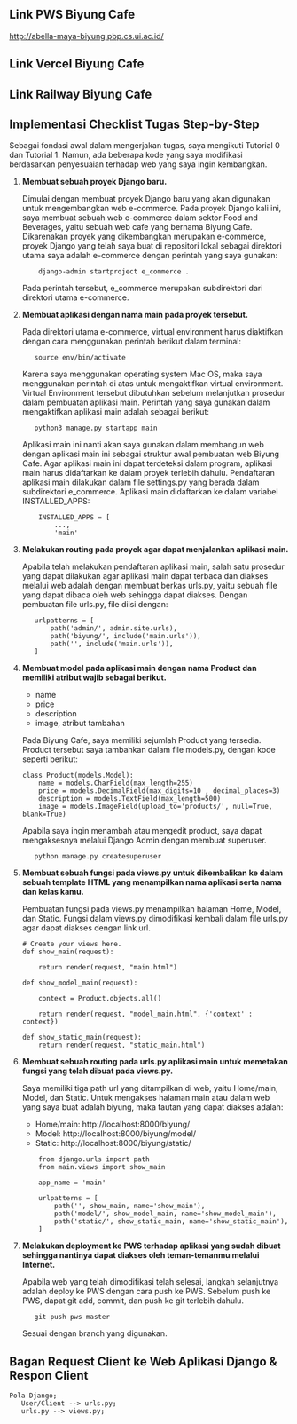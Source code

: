 ## Link PWS Biyung Cafe
http://abella-maya-biyung.pbp.cs.ui.ac.id/

## Link Vercel Biyung Cafe


## Link Railway Biyung Cafe


## Implementasi Checklist Tugas Step-by-Step 
Sebagai fondasi awal dalam mengerjakan tugas, saya mengikuti Tutorial 0 dan Tutorial 1. Namun, ada beberapa kode yang saya modifikasi berdasarkan penyesuaian terhadap web yang saya ingin kembangkan.
1. **Membuat sebuah proyek Django baru.**

   Dimulai dengan membuat proyek Django baru yang akan digunakan untuk mengembangkan web e-commerce. Pada proyek Django kali ini, saya membuat sebuah web e-commerce dalam sektor Food and Beverages, yaitu sebuah web cafe yang bernama Biyung Cafe. Dikarenakan proyek yang dikembangkan merupakan e-commerce, proyek Django yang telah saya buat di repositori lokal sebagai direktori utama saya adalah e-commerce dengan perintah yang saya gunakan:
   ~~~
       django-admin startproject e_commerce .
   ~~~
   Pada perintah tersebut, e_commerce merupakan subdirektori dari direktori utama e-commerce.
    
2. **Membuat aplikasi dengan nama main pada proyek tersebut.**

   Pada direktori utama e-commerce, virtual environment harus diaktifkan dengan cara menggunakan perintah berikut dalam terminal:
    ~~~
       source env/bin/activate
    ~~~
    Karena saya menggunakan operating system Mac OS, maka saya menggunakan perintah di atas untuk mengaktifkan virtual environment. Virtual Environment tersebut dibutuhkan sebelum melanjutkan prosedur dalam pembuatan aplikasi main. Perintah yang saya gunakan dalam mengaktifkan aplikasi main adalah sebagai berikut:
    ~~~
       python3 manage.py startapp main
    ~~~
    Aplikasi main ini nanti akan saya gunakan dalam membangun web dengan aplikasi main ini sebagai struktur awal pembuatan web Biyung Cafe.
   Agar aplikasi main ini dapat terdeteksi dalam program, aplikasi main harus didaftarkan ke dalam proyek terlebih dahulu. Pendaftaran aplikasi main dilakukan dalam file settings.py yang berada dalam subdirektori e_commerce. Aplikasi main didaftarkan ke dalam variabel INSTALLED_APPS:
   ~~~
       INSTALLED_APPS = [
           ...,
           'main'
   ~~~
   
    
3. **Melakukan routing pada proyek agar dapat menjalankan aplikasi main.**

   Apabila telah melakukan pendaftaran aplikasi main, salah satu prosedur yang dapat dilakukan agar aplikasi main dapat terbaca dan diakses melalui web adalah dengan membuat berkas urls.py, yaitu sebuah file yang dapat dibaca oleh web sehingga dapat diakses. Dengan pembuatan file urls.py, file diisi dengan:
   ~~~
      urlpatterns = [
          path('admin/', admin.site.urls),
          path('biyung/', include('main.urls')),
          path('', include('main.urls')),
      ]
   ~~~
   

4. **Membuat model pada aplikasi main dengan nama Product dan memiliki atribut wajib sebagai berikut.**
   - name
   - price
   - description
   - image, atribut tambahan
  
   Pada Biyung Cafe, saya memiliki sejumlah Product yang tersedia. Product tersebut saya tambahkan dalam file models.py, dengan kode seperti berikut:
      ~~~
      class Product(models.Model):
          name = models.CharField(max_length=255)
          price = models.DecimalField(max_digits=10 , decimal_places=3)
          description = models.TextField(max_length=500)
          image = models.ImageField(upload_to='products/', null=True, blank=True)
     ~~~
   Apabila saya ingin menambah atau mengedit product, saya dapat mengaksesnya melalui Django Admin dengan membuat superuser.
      ~~~
         python manage.py createsuperuser
      ~~~
5. **Membuat sebuah fungsi pada views.py untuk dikembalikan ke dalam sebuah template HTML yang menampilkan nama aplikasi serta nama dan kelas kamu.**

   Pembuatan fungsi pada views.py menampilkan halaman Home, Model, dan Static. Fungsi dalam views.py dimodifikasi kembali dalam file urls.py agar dapat diakses dengan link url.
      ~~~
      # Create your views here.
      def show_main(request):
          
          return render(request, "main.html")
      
      def show_model_main(request):
      
          context = Product.objects.all()
          
          return render(request, "model_main.html", {'context' : context})
      
      def show_static_main(request):
          return render(request, "static_main.html")
      ~~~

6. **Membuat sebuah routing pada urls.py aplikasi main untuk memetakan fungsi yang telah dibuat pada views.py.**

   Saya memiliki tiga path url yang ditampilkan di web, yaitu Home/main, Model, dan Static. Untuk mengakses halaman main atau dalam web yang saya buat adalah biyung, maka tautan yang dapat diakses adalah:
   - Home/main: http://localhost:8000/biyung/
   - Model: http://localhost:8000/biyung/model/
   - Static: http://localhost:8000/biyung/static/
   ~~~
       from django.urls import path
       from main.views import show_main
        
       app_name = 'main'
        
       urlpatterns = [
           path('', show_main, name='show_main'),
           path('model/', show_model_main, name='show_model_main'),
           path('static/', show_static_main, name='show_static_main'),
       ]
   ~~~

7. **Melakukan deployment ke PWS terhadap aplikasi yang sudah dibuat sehingga nantinya dapat diakses oleh teman-temanmu melalui Internet.**

   Apabila web yang telah dimodifikasi telah selesai, langkah selanjutnya adalah deploy ke PWS dengan cara push ke PWS. Sebelum push ke PWS, dapat git add, commit, dan push ke git terlebih dahulu.
   ~~~
      git push pws master
   ~~~
   Sesuai dengan branch yang digunakan. 


## Bagan Request Client ke Web Aplikasi Django & Respon Client

~~~mermaid
Pola Django;
   User/Client --> urls.py;
   urls.py --> views.py;
~~~





   
